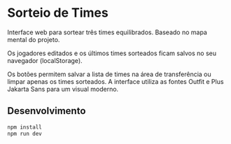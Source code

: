 # Sorteio de Times

Interface web para sortear três times equilibrados. Baseado no mapa mental do projeto.

Os jogadores editados e os últimos times sorteados ficam salvos no seu navegador (localStorage).

Os botões permitem salvar a lista de times na área de transferência ou limpar apenas os times sorteados. A interface utiliza as fontes Outfit e Plus Jakarta Sans para um visual moderno.

## Desenvolvimento

```bash
npm install
npm run dev
```
